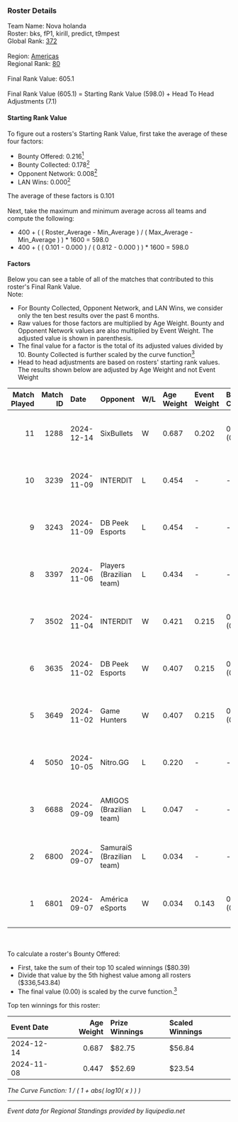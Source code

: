### Roster Details<br />
Team Name: Nova holanda<br />
Roster: bks, fP1, kirill, predict, t9mpest<br />
Global Rank: [372](../../standings_global_2025_03_01.md)<br />
<br />
Region: [Americas]( ../../standings_americas_2025_03_01.md)<br />
Regional Rank: [80]( ../../standings_americas_2025_03_01.md)<br />
<br />
Final Rank Value:  605.1<br />
<br />
Final Rank Value (605.1) = Starting Rank Value (598.0) + Head To Head Adjustments (7.1)<br />

#### Starting Rank Value<br />
To figure out a rosters's Starting Rank Value, first take the average of these four factors:<br />
- Bounty Offered: 0.216[<sup>1</sup>](#table2)
- Bounty Collected: 0.178[<sup>2</sup>](#table1)
- Opponent Network: 0.008[<sup>2</sup>](#table1)
- LAN Wins: 0.000[<sup>2</sup>](#table1)

The average of these factors is 0.101<br />
<br />
Next, take the maximum and minimum average across all teams and compute the following:<br />
- 400 + ( ( Roster_Average - Min_Average ) / ( Max_Average - Min_Average ) ) * 1600 = 598.0
- 400 + ( ( 0.101 - 0.000 ) / ( 0.812 - 0.000 ) ) * 1600 = 598.0


#### Factors<br />
Below you can see a table of all of the matches that contributed to this roster's Final Rank Value.<br />
Note:<br />

- For Bounty Collected, Opponent Network, and LAN Wins, we consider only the ten best results over the past 6 months.
- Raw values for those factors are multiplied by Age Weight. Bounty and Opponent Network values are also multiplied by Event Weight. The adjusted value is shown in parenthesis.
- The final value for a factor is the total of its adjusted values divided by 10. Bounty Collected is further scaled by the curve function[<sup>3</sup>](#curveFunction)
- Head to head adjustments are based on rosters' starting rank values. The results shown below are adjusted by Age Weight and not Event Weight
<span id="table1"></span><br />


| Match Played | Match ID | Date       | Opponent                  | W/L | Age Weight | Event Weight | Bounty Collected | Opponent Network | LAN Wins  | H2H Adj. | Roster                              |
| -: | -: | :- | :- | :- | :- | :- | :- | :- | :- | -: | :- |
|           11 |     1288 | 2024-12-14 | SixBullets                | W   | 0.687      | 0.202        | 0.000 (0.000)    | 0.000 (0.000)    | 0 (0.000) |     7.66 | bks, fP1, kirill, predict, t9mpest  |
|           10 |     3239 | 2024-11-09 | INTERDIT                  | L   | 0.454      | -            | -                | -                | -         |    -6.94 | bks, fP1, kirill, predict, Straafer |
|            9 |     3243 | 2024-11-09 | DB Peek Esports           | L   | 0.454      | -            | -                | -                | -         |    -6.82 | bks, fP1, kirill, predict, Straafer |
|            8 |     3397 | 2024-11-06 | Players (Brazilian team)  | L   | 0.434      | -            | -                | -                | -         |    -4.70 | bks, fP1, kirill, predict, Straafer |
|            7 |     3502 | 2024-11-04 | INTERDIT                  | W   | 0.421      | 0.215        | 0.000 (0.000)    | 0.173 (0.016)    | 0 (0.000) |     6.92 | bks, fP1, kirill, predict, Straafer |
|            6 |     3635 | 2024-11-02 | DB Peek Esports           | W   | 0.407      | 0.215        | 0.000 (0.000)    | 0.263 (0.023)    | 0 (0.000) |     6.56 | bks, fP1, kirill, predict, Straafer |
|            5 |     3649 | 2024-11-02 | Game Hunters              | W   | 0.407      | 0.215        | 0.002 (0.000)    | 0.435 (0.038)    | 0 (0.000) |     8.24 | bks, fP1, kirill, predict, Straafer |
|            4 |     5050 | 2024-10-05 | Nitro.GG                  | L   | 0.220      | -            | -                | -                | -         |    -2.72 | bks, fP1, leozik4, predict, t9mpest |
|            3 |     6688 | 2024-09-09 | AMIGOS (Brazilian team)   | L   | 0.047      | -            | -                | -                | -         |    -0.95 | bks, fP1, leozik4, ntx, predict     |
|            2 |     6800 | 2024-09-07 | SamuraiS (Brazilian team) | L   | 0.034      | -            | -                | -                | -         |    -0.67 | bks, fP1, leozik4, ntx, predict     |
|            1 |     6801 | 2024-09-07 | América eSports           | W   | 0.034      | 0.143        | 0.000 (0.000)    | 0.228 (0.001)    | 0 (0.000) |     0.55 | bks, fP1, leozik4, ntx, predict     |

<br />
<span id="table2"></span><br />
To calculate a roster's Bounty Offered:<br />

- First, take the sum of their top 10 scaled winnings ($80.39)
- Divide that value by the 5th highest value among all rosters ($336,543.84)
- The final value (0.00) is scaled by the curve function.[<sup>3</sup>](#curveFunction)

Top ten winnings for this roster:<br />

| Event Date | Age Weight | Prize Winnings | Scaled Winnings |
| :- | -: | :- | :- |
| 2024-12-14 |      0.687 | $82.75         | $56.84          |
| 2024-11-08 |      0.447 | $52.69         | $23.54          |


<span id="curveFunction"></span>_The Curve Function: 1 / ( 1 + abs( log10( x ) ) )_<br />

---
_Event data for Regional Standings provided by liquipedia.net_<br />
